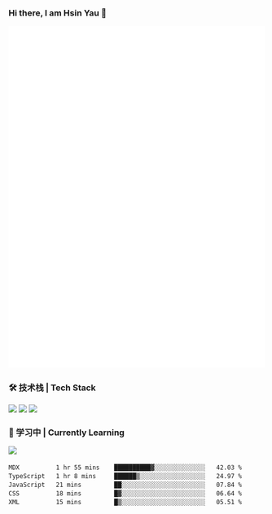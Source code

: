 ### Hi there, I am Hsin Yau 👋 
![Metrics](./github-metrics.svg)

### 🛠 技术栈 | Tech Stack
![](https://skillicons.dev/icons?i=html,css,js,ts,sass,jquery,bootstrap,vue&theme=light) 
![](https://skillicons.dev/icons?i=vite,nuxtjs,webpack,tailwindcss,windicss,nodejs,express,markdown&theme=light)
![](https://skillicons.dev/icons?i=mysql,mongodb,git,pug,vscode,idea,ps,figma&theme=light)

### 📖 学习中 | Currently Learning

![](https://skillicons.dev/icons?i=react,nextjs,svelte,nestjs,nginx,docker,rollupjs&theme=light)

<!--START_SECTION:waka-->

```txt
MDX          1 hr 55 mins    ██████████▓░░░░░░░░░░░░░░   42.03 %
TypeScript   1 hr 8 mins     ██████▒░░░░░░░░░░░░░░░░░░   24.97 %
JavaScript   21 mins         ██░░░░░░░░░░░░░░░░░░░░░░░   07.84 %
CSS          18 mins         █▓░░░░░░░░░░░░░░░░░░░░░░░   06.64 %
XML          15 mins         █▒░░░░░░░░░░░░░░░░░░░░░░░   05.51 %
```

<!--END_SECTION:waka-->

